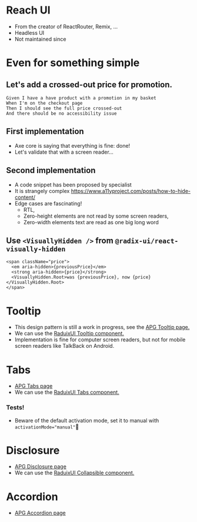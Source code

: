 # Reach UI

* From the creator of ReactRouter, Remix, ...
* Headless UI
* Not maintained since 

# Even for something simple

## Let's add a crossed-out price for promotion.

```gherkin
Given I have a have product with a promotion in my basket
When I'm on the checkout page
Then I should see the full price crossed-out
And there should be no accessibility issue
```

## First implementation

* Axe core is saying that everything is fine: done!
* Let's validate that with a screen reader...

## Second implementation

* A code snippet has been proposed by specialist
* It is strangely complex https://www.a11yproject.com/posts/how-to-hide-content/
* Edge cases are fascinating!
  * RTL,
  * Zero-height elements are not read by some screen readers,
  * Zero-width elements text are read as one big long word

## Use `<VisuallyHidden />` from `@radix-ui/react-visually-hidden`

```tsx
<span className="price">
  <em aria-hidden>{previousPrice}</em>
  <strong aria-hidden>{price}</strong>
  <VisuallyHidden.Root>was {previousPrice}, now {price}</VisuallyHidden.Root>
</span>
```

# Tooltip

- This design pattern is still a work in progress, see the [APG Tooltip page.](https://www.w3.org/WAI/ARIA/apg/patterns/tooltip/)
- We can use the [RaduixUI Tooltip component.](https://www.radix-ui.com/docs/primitives/components/tooltip)
- Implementation is fine for computer screen readers, but not for mobile screen readers like TalkBack on Android.

# Tabs

- [APG Tabs page](https://www.w3.org/WAI/ARIA/apg/patterns/tabpanel/)
- We can use the [RaduixUI Tabs component.](https://www.radix-ui.com/docs/primitives/components/tooltip)

### Tests!

- Beware of the default activation mode, set it to manual with `activationMode="manual"`

# Disclosure

- [APG Disclosure page](https://www.w3.org/WAI/ARIA/apg/patterns/disclosure/)
- We can use the [RaduixUI Collapsible component.](https://www.radix-ui.com/docs/primitives/components/collapsible)

# Accordion

- [APG Accordion page](https://www.w3.org/WAI/ARIA/apg/patterns/accordion/)
